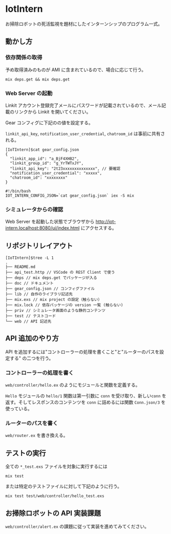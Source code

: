 # IotIntern

お掃除ロボットの死活監視を題材にしたインターンシップのプログラム一式。

## 動かし方

### 依存関係の取得

予め取得済みのものが AMI に含まれているので、場合に応じて行う。

```
mix deps.get && mix deps.get
```

### Web Server の起動

Linkit アカウント登録完了メールにパスワードが記載されているので、メール記載のリンクから Linkit を開いてください。

Gear コンフィグに下記のの値を設定する。

`linkit_api_key`, `notification_user_credential`, `chatroom_id` は事前に共有される。


```
[IoTIntern]$cat gear_config.json
{
  "linkit_app_id": "a_BjF4XHB2",
  "linkit_group_id": "g_YrTWTxJY",
  "linkit_api_key": "2t23xxxxxxxxxxxxxx", // 要確認
  "notification_user_credential": "xxxxx",
  "chatroom_id": "xxxxxxxx"
}
```

```
#!/bin/bash
IOT_INTERN_CONFIG_JSON=`cat gear_config.json` iex -S mix
```

### シミュレータからの確認

Web Server を起動した状態でブラウザから
http://iot-intern.localhost:8080/ui/index.html
にアクセスする。

## リポジトリレイアウト

```
[IoTIntern]$tree -L 1
.
├── README.md
├── api_test.http // VSCode の REST Client で使う
├── deps // mix deps.get でパッケージが入る
├── doc // ドキュメント
├── gear_config.json // コンフィグファイル
├── lib // 自作のライブラリ記述先
├── mix.exs // mix project の設定（触らない）
├── mix.lock // 依存パッケージの version 一覧 (触らない)
├── priv // シミュレータ画面のような静的コンテンツ
├── test // テストコード
└── web // API 記述先
```

## API 追加のやり方

API を追加するには"コントローラーの処理を書くこと"と"ルーターのパスを設定する" の二つを行う。

### コントローラーの処理を書く

`web/controller/hello.ex` のようにモジュールと関数を定義する。

`Hello` モジュールの `hello/1` 関数は第一引数に `conn` を受け取り、新しい`conn` を返す。そしてレスポンスのコンテンツを `conn` に詰めるには関数 `Conn.json/3` を使っている。

### ルーターのパスを書く

`web/router.ex` を書き換える。

## テストの実行

全ての `*_test.exs` ファイルを対象に実行するには

```
mix test
```

または特定のテストファイルに対して下記のように行う。

```
mix test test/web/controller/hello_test.exs
```
## お掃除ロボットの API 実装課題

`web/controller/alert.ex` の課題に従って実装を進めてみてください。
